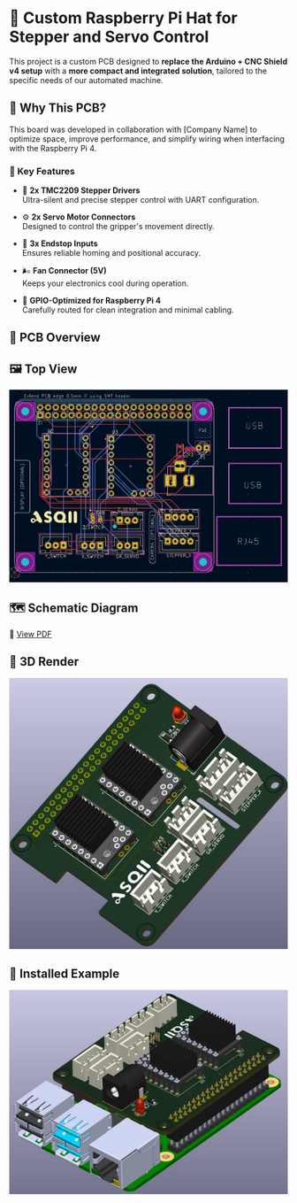 # 🧠 Custom Raspberry Pi Hat for Stepper and Servo Control

This project is a custom PCB designed to **replace the Arduino + CNC Shield v4 setup** with a **more compact and integrated solution**, tailored to the specific needs of our automated machine.

## 🚀 Why This PCB?

This board was developed in collaboration with [Company Name] to optimize space, improve performance, and simplify wiring when interfacing with the Raspberry Pi 4.

### 🧩 Key Features

- 🔄 **2x TMC2209 Stepper Drivers**  
  Ultra-silent and precise stepper control with UART configuration.

- ⚙️ **2x Servo Motor Connectors**  
  Designed to control the gripper's movement directly.

- 🧱 **3x Endstop Inputs**  
  Ensures reliable homing and positional accuracy.

- 🌬️ **Fan Connector (5V)**  
  Keeps your electronics cool during operation.

- 🔌 **GPIO-Optimized for Raspberry Pi 4**  
  Carefully routed for clean integration and minimal cabling.

## 📐 PCB Overview

## 🖼️ Top View
![Top View](Gripper_hatt/Screenshot%202025-06-06%20081435.png)

## 🗺️ Schematic Diagram
📄 [View PDF](Gripper_hatt/schematic_diagram.pdf)

## 🧱 3D Render
![3D Render](Gripper_hatt/Screenshot%202025-06-06%20080459.png)

## 🔧 Installed Example
![Installed](Gripper_hatt/Screenshot%202025-06-06%20081048.png)


